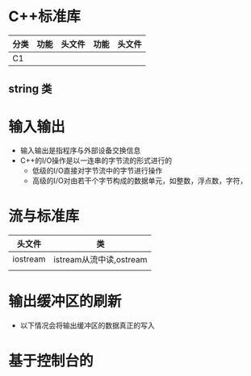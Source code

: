 # C++标准库
| 分类  | 功能  | 头文件 | 功能  | 头文件 |
| --- | --- | --- | --- | --- |
| C1  |     |     |     |     |




## string 类






# 输入输出

- 输入输出是指程序与外部设备交换信息
- C++的I/O操作是以一连串的字节流的形式进行的
  - 低级的I/O直接对字节流中的字节进行操作
  - 高级的I/O对由若干个字节构成的数据单元，如整数，浮点数，字符，




# 流与标准库

| 头文件      | 类                   |
| -------- | ------------------- |
| iostream | istream从流中读,ostream |
|          |                     |






# 输出缓冲区的刷新

- 以下情况会将输出缓冲区的数据真正的写入







# 基于控制台的